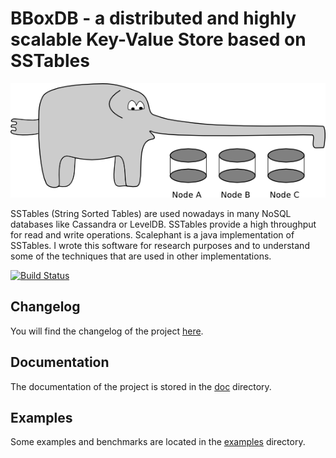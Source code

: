# BBoxDB - a distributed and highly scalable Key-Value Store based on SSTables

![BBoxDB Logo](doc/scalephant.png)

SSTables (String Sorted Tables) are used nowadays in many NoSQL databases like Cassandra or LevelDB. SSTables provide a high throughput for read and write operations. Scalephant is a java implementation of SSTables. I wrote this software for research purposes and to understand some of the techniques that are used in other implementations.

[![Build Status](https://travis-ci.org/jnidzwetzki/bboxdb.svg?branch=master)](https://travis-ci.org/jnidzwetzki/bboxdb)


## Changelog
You will find the changelog of the project [here](changelog.md).

## Documentation 
The documentation of the project is stored in the [doc](doc/) directory.

## Examples 
Some examples and benchmarks are located in the [examples](examples/) directory.
